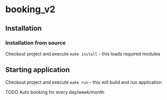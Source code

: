 # booking_v2

## Installation

### Installation from source

Checkout project and execute `make install` - this loads required modules

## Starting application

Checkout project and execute `make run` - this will build and run application

TODO Auto booking for every day/week/month
